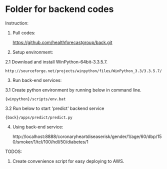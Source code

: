 # Folder for backend codes

Instruction:

1. Pull codes:

    https://github.com/healthforecastgroup/back.git

2. Setup environment:

2.1 Download and install WinPython-64bit-3.3.5.7.

    http://sourceforge.net/projects/winpython/files/WinPython_3.3/3.3.5.7/

3. Run back-end services:

3.1 Create python environment by running below in command line.

    {winpython}/scripts/env.bat
3.2 Run below to start 'predict' backend service 

    {back}/apps/predict/predict.py
	
4. Using back-end service:

    http://localhost:8888/coronaryheartdiseaserisk/gender/1/age/60/dbp/150/smoker/1/tcl/100/hdl/50/diabetes/1

TODOS:

1. Create convenience script for easy deploying to AWS.
